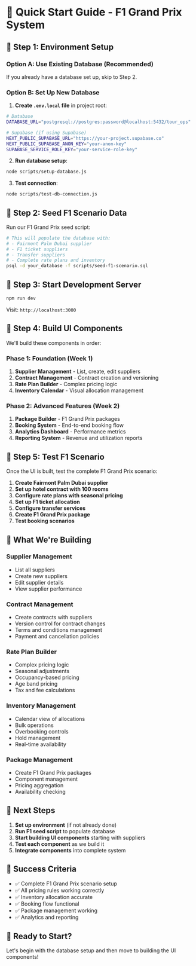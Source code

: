 # 🚀 Quick Start Guide - F1 Grand Prix System

## 🎯 **Step 1: Environment Setup**

### **Option A: Use Existing Database (Recommended)**
If you already have a database set up, skip to Step 2.

### **Option B: Set Up New Database**
1. **Create `.env.local` file** in project root:
```bash
# Database
DATABASE_URL="postgresql://postgres:password@localhost:5432/tour_ops"

# Supabase (if using Supabase)
NEXT_PUBLIC_SUPABASE_URL="https://your-project.supabase.co"
NEXT_PUBLIC_SUPABASE_ANON_KEY="your-anon-key"
SUPABASE_SERVICE_ROLE_KEY="your-service-role-key"
```

2. **Run database setup**:
```bash
node scripts/setup-database.js
```

3. **Test connection**:
```bash
node scripts/test-db-connection.js
```

## 🎯 **Step 2: Seed F1 Scenario Data**

Run our F1 Grand Prix seed script:
```bash
# This will populate the database with:
# - Fairmont Palm Dubai supplier
# - F1 ticket suppliers
# - Transfer suppliers
# - Complete rate plans and inventory
psql -d your_database -f scripts/seed-f1-scenario.sql
```

## 🎯 **Step 3: Start Development Server**

```bash
npm run dev
```

Visit: `http://localhost:3000`

## 🎯 **Step 4: Build UI Components**

We'll build these components in order:

### **Phase 1: Foundation (Week 1)**
1. **Supplier Management** - List, create, edit suppliers
2. **Contract Management** - Contract creation and versioning
3. **Rate Plan Builder** - Complex pricing logic
4. **Inventory Calendar** - Visual allocation management

### **Phase 2: Advanced Features (Week 2)**
1. **Package Builder** - F1 Grand Prix packages
2. **Booking System** - End-to-end booking flow
3. **Analytics Dashboard** - Performance metrics
4. **Reporting System** - Revenue and utilization reports

## 🎯 **Step 5: Test F1 Scenario**

Once the UI is built, test the complete F1 Grand Prix scenario:

1. **Create Fairmont Palm Dubai supplier**
2. **Set up hotel contract with 100 rooms**
3. **Configure rate plans with seasonal pricing**
4. **Set up F1 ticket allocation**
5. **Configure transfer services**
6. **Create F1 Grand Prix package**
7. **Test booking scenarios**

## 🎯 **What We're Building**

### **Supplier Management**
- List all suppliers
- Create new suppliers
- Edit supplier details
- View supplier performance

### **Contract Management**
- Create contracts with suppliers
- Version control for contract changes
- Terms and conditions management
- Payment and cancellation policies

### **Rate Plan Builder**
- Complex pricing logic
- Seasonal adjustments
- Occupancy-based pricing
- Age band pricing
- Tax and fee calculations

### **Inventory Management**
- Calendar view of allocations
- Bulk operations
- Overbooking controls
- Hold management
- Real-time availability

### **Package Management**
- Create F1 Grand Prix packages
- Component management
- Pricing aggregation
- Availability checking

## 🎯 **Next Steps**

1. **Set up environment** (if not already done)
2. **Run F1 seed script** to populate database
3. **Start building UI components** starting with suppliers
4. **Test each component** as we build it
5. **Integrate components** into complete system

## 🎯 **Success Criteria**

- ✅ Complete F1 Grand Prix scenario setup
- ✅ All pricing rules working correctly
- ✅ Inventory allocation accurate
- ✅ Booking flow functional
- ✅ Package management working
- ✅ Analytics and reporting

## 🚀 **Ready to Start?**

Let's begin with the database setup and then move to building the UI components!
